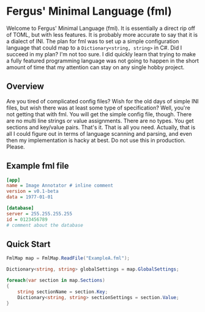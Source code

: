 # Fergus' Minimal Language (fml)

Welcome to Fergus' Minimal Language (fml). It is essentially a direct rip off of TOML, but with less features. It is probably more accurate to say that it is a dialect of INI. The plan for fml was to set up a simple configuration language that could map to a ```Dictionary<string, string>``` in C#. Did I succeed in my plan? I'm not too sure. I did quickly learn that trying to make a fully featured programming language was not going to happen in the short amount of time that my attention can stay on any single hobby project.

## Overview

Are you tired of complicated config files? Wish for the old days of simple INI files, but wish there was at least some type of specification? Well, you're not getting that with fml. You will get the simple config file, though. There are no multi line strings or value assignments. There are no types. You get sections and key/value pairs. That's it. That is all you need. Actually, that is all I could figure out in terms of language scanning and parsing, and even then my implementation is hacky at best. Do not use this in production. Please.

## Example fml file

```ini
[app]
name = Image Annotator # inline comment
version = v0.1-beta
data = 1977-01-01

[database]
server = 255.255.255.255
id = 0123456789
# comment about the database
```

## Quick Start

```csharp
FmlMap map = FmlMap.ReadFile("ExampleA.fml");

Dictionary<string, string> globalSettings = map.GlobalSettings;

foreach(var section in map.Sections)
{
    string sectionName = section.Key;
    Dictionary<string, string> sectionSettings = section.Value;
}
```
